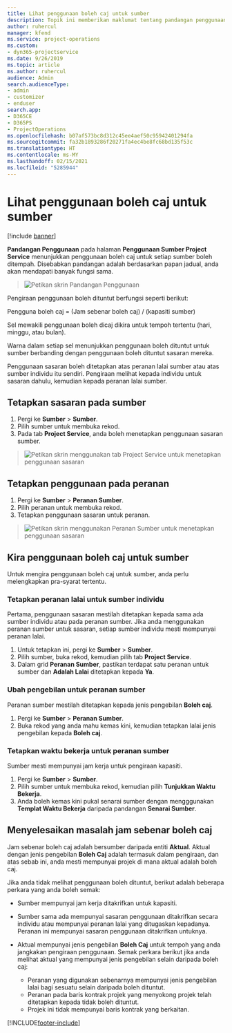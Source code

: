 ```yaml
---
title: Lihat penggunaan boleh caj untuk sumber
description: Topik ini memberikan maklumat tentang pandangan penggunaan sumber.
author: ruhercul
manager: kfend
ms.service: project-operations
ms.custom:
- dyn365-projectservice
ms.date: 9/26/2019
ms.topic: article
ms.author: ruhercul
audience: Admin
search.audienceType:
- admin
- customizer
- enduser
search.app:
- D365CE
- D365PS
- ProjectOperations
ms.openlocfilehash: b07af573bc8d312c45ee4aef50c95942401294fa
ms.sourcegitcommit: fa32b1893286f20271fa4ec4be8fc68bd135f53c
ms.translationtype: HT
ms.contentlocale: ms-MY
ms.lasthandoff: 02/15/2021
ms.locfileid: "5285944"
---
```

# <a name="view-chargeable-utilization-for-resources"></a>Lihat penggunaan boleh caj untuk sumber

[!include [banner](../includes/psa-now-project-operations.md)]
 
**Pandangan Penggunaan** pada halaman **Penggunaan Sumber Project Service** menunjukkan penggunaan boleh caj untuk setiap sumber boleh ditempah. Disebabkan pandangan adalah berdasarkan papan jadual, anda akan mendapati banyak fungsi sama.

> ![Petikan skrin Pandangan Penggunaan](media/FAQ-utilization-1.png)
 

Pengiraan penggunaan boleh dituntut berfungsi seperti berikut:

   Pengguna boleh caj = (Jam sebenar boleh caj) / (kapasiti sumber)

Sel mewakili penggunaan boleh dicaj dikira untuk tempoh tertentu (hari, minggu, atau bulan).

Warna dalam setiap sel menunjukkan penggunaan boleh dituntut untuk sumber berbanding dengan penggunaan boleh dituntut sasaran mereka. 

Penggunaan sasaran boleh ditetapkan atas peranan lalai sumber atau atas sumber individu itu sendiri. Pengiraan melihat kepada individu untuk sasaran dahulu, kemudian kepada peranan lalai sumber.

## <a name="set-target-on-a-resource"></a>Tetapkan sasaran pada sumber

1. Pergi ke **Sumber** \> **Sumber**. 
2. Pilih sumber untuk membuka rekod. 
3. Pada tab **Project Service**, anda boleh menetapkan penggunaan sasaran sumber.

> ![Petikan skrin menggunakan tab Project Service untuk menetapkan penggunaan sasaran](media/FAQ-utilization-2.png)
 
## <a name="set-target-utilization-on-a-role"></a>Tetapkan penggunaan pada peranan

1. Pergi ke **Sumber** \> **Peranan Sumber**. 
2. Pilih peranan untuk membuka rekod. 
3. Tetapkan penggunaan sasaran untuk peranan.

> ![Petikan skrin menggunakan Peranan Sumber untuk menetapkan penggunaan sasaran](media/FAQ-utilization-3.png)
 
## <a name="calculate-chargeable-utilization-for-a-resource"></a>Kira penggunaan boleh caj untuk sumber

Untuk mengira penggunaan boleh caj untuk sumber, anda perlu melengkapkan pra-syarat tertentu. 

### <a name="set-default-role-for-individual-resource"></a>Tetapkan peranan lalai untuk sumber individu

Pertama, penggunaan sasaran mestilah ditetapkan kepada sama ada sumber individu atau pada peranan sumber. Jika anda menggunakan peranan sumber untuk sasaran, setiap sumber individu mesti mempunyai peranan lalai. 

1. Untuk tetapkan ini, pergi ke **Sumber** \> **Sumber**. 
2. Pilih sumber, buka rekod, kemudian pilih tab **Project Service**. 
3. Dalam grid **Peranan Sumber**, pastikan terdapat satu peranan untuk sumber dan **Adalah Lalai** ditetapkan kepada **Ya**.
 
### <a name="change-billing-type-for-resource-role"></a>Ubah pengebilan untuk peranan sumber

Peranan sumber mestilah ditetapkan kepada jenis pengebilan **Boleh caj**. 

1. Pergi ke **Sumber** \> **Peranan Sumber**. 
2. Buka rekod yang anda mahu kemas kini, kemudian tetapkan lalai jenis pengebilan kepada **Boleh caj**.

### <a name="set-working-hours-for-resource-role"></a>Tetapkan waktu bekerja untuk peranan sumber
 
Sumber mesti mempunyai jam kerja untuk pengiraan kapasiti. 

1. Pergi ke **Sumber** \> **Sumber**. 
2. Pilih sumber untuk membuka rekod, kemudian pilih **Tunjukkan Waktu Bekerja**. 
3. Anda boleh kemas kini pukal senarai sumber dengan mengggunakan **Templat Waktu Bekerja** daripada pandangan **Senarai Sumber**.

## <a name="troubleshooting-chargeable-actual-hours"></a>Menyelesaikan masalah jam sebenar boleh caj

Jam sebenar boleh caj adalah bersumber daripada entiti **Aktual**. Aktual dengan jenis pengebilan **Boleh Caj** adalah termasuk dalam pengiraan, dan atas sebab ini, anda mesti mempunyai projek di mana aktual adalah boleh caj.

Jika anda tidak melihat penggunaan boleh dituntut, berikut adalah beberapa perkara yang anda boleh semak:

- Sumber mempunyai jam kerja ditakrifkan untuk kapasiti.
- Sumber sama ada mempunyai sasaran penggunaan ditakrifkan secara individu atau mempunyai peranan lalai yang ditugaskan kepadanya. Peranan ini mempunyai sasaran penggunaan ditakrifkan untuknya.
- Aktual mempunyai jenis pengebilan **Boleh Caj** untuk tempoh yang anda jangkakan pengiraan penggunaan. Semak perkara berikut jika anda melihat aktual yang mempunyai jenis pengebilan selain daripada boleh caj:

  - Peranan yang digunakan sebenarnya mempunyai jenis pengebilan lalai bagi sesuatu selain daripada boleh dituntut.
  - Peranan pada baris kontrak projek yang menyokong projek telah ditetapkan kepada tidak boleh dituntut.
  - Projek ini tidak mempunyai baris kontrak yang berkaitan.



[!INCLUDE[footer-include](../includes/footer-banner.md)]